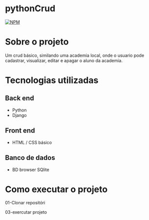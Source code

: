 # pythonCrud
[![NPM](https://img.shields.io/npm/l/react)](https://github.com/sromario/pythonCrud/blob/main/LICENSE)

# Sobre o projeto
Um crud básico, similando uma academia local, onde o usuario pode cadastrar, visualizar, editar e apagar o aluno da academia.


# Tecnologias utilizadas
## Back end
- Python
- Django

## Front end
- HTML / CSS básico

## Banco de dados
- BD browser SQlite

# Como executar o projeto

01-Clonar repositóri

03-exercutar projeto
